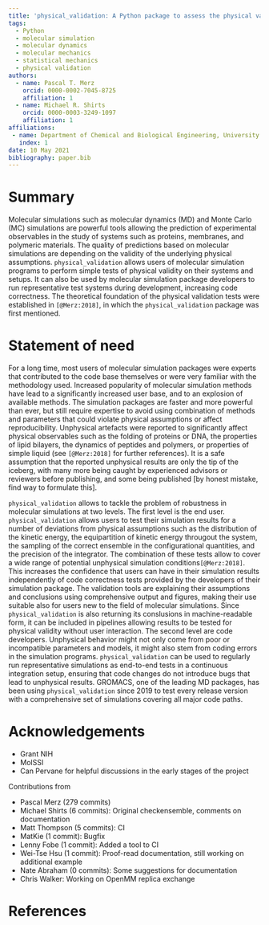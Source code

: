 ```yaml
---
title: 'physical_validation: A Python package to assess the physical validity of molecular simulation results'
tags:
  - Python
  - molecular simulation
  - molecular dynamics
  - molecular mechanics
  - statistical mechanics
  - physical validation
authors:
  - name: Pascal T. Merz
    orcid: 0000-0002-7045-8725
    affiliation: 1
  - name: Michael R. Shirts
    orcid: 0000-0003-3249-1097
    affiliation: 1
affiliations:
 - name: Department of Chemical and Biological Engineering, University of Colorado Boulder, Boulder, CO 80309, United States of America
   index: 1
date: 10 May 2021
bibliography: paper.bib
---
```


# Summary

Molecular simulations such as molecular dynamics (MD) and Monte Carlo (MC)
simulations are powerful tools allowing the prediction of experimental
observables in the study of systems such as proteins, membranes, and polymeric
materials.
The quality of predictions based on molecular simulations are depending on the
validity of the underlying physical assumptions.
`physical_validation` allows users of molecular simulation programs to perform
simple tests of physical validity on their systems and setups.
It can also be used by molecular simulation package developers to run
representative test systems during development, increasing code correctness.
The theoretical foundation of the physical validation tests were established
in `[@Merz:2018]`, in which the `physical_validation` package was first
mentioned.

# Statement of need

For a long time, most users of molecular simulation packages were experts that
contributed to the code base themselves or were very familiar with the methodology
used.
Increased popularity of molecular simulation methods have lead to a significantly
increased user base, and to an explosion of available methods.
The simulation packages are faster and more powerful than ever, but still require
expertise to avoid using combination of methods and parameters that could violate
physical assumptions or affect reproducibility.
Unphysical artefacts were reported to significantly affect physical observables
such as the folding of proteins or DNA, the properties of lipid bilayers, the
dynamics of peptides and polymers, or properties of simple liquid (see `[@Merz:2018]`
for further references).
It is a safe assumption that the reported unphysical results are only the tip
of the iceberg, with many more being caught by experienced advisors or reviewers
before publishing, and some being published [by honest mistake, find way to formulate this].

`physical_validation` allows to tackle the problem of robustness in molecular
simulations at two levels.
The first level is the end user.
`physical_validation` allows users to test their simulation results for a number
of deviations from physical assumptions such as the distribution of the kinetic
energy, the equipartition of kinetic energy througout the system, the sampling
of the correct ensemble in the configurational quantities, and the precision of
the integrator.
The combination of these tests allow to cover a wide range of potential
unphysical simulation conditions`[@Merz:2018]`.
This increases the confidence that users can have in their simulation results
independently of code correctness tests provided by the developers of their
simulation package.
The validation tools are explaining their assumptions and conclusions using
comprehensive output and figures, making their use suitable also for users
new to the field of molecular simulations.
Since `physical_validation` is also returning its conslusions in machine-readable
form, it can be included in pipelines allowing results to be tested for
physical validity without user interaction.
The second level are code developers. Unphysical behavior might not only come
from poor or incompatible parameters and models, it might also stem from
coding errors in the simulation programs.
`physical_validation` can be used to regularly run representative simulations
as end-to-end tests in a continuous integration setup, ensuring that code
changes do not introduce bugs that lead to unphysical results.
GROMACS, one of the leading MD packages, has been using `physical_validation`
since 2019 to test every release version with a comprehensive set of
simulations covering all major code paths.

# Acknowledgements

* Grant NIH
* MolSSI
* Can Pervane for helpful discussions in the early stages of the project

Contributions from

* Pascal Merz (279 commits)
* Michael Shirts (6 commits): Original checkensemble, comments on documentation
* Matt Thompson (5 commits): CI
* MatKie (1 commit): Bugfix
* Lenny Fobe (1 commit): Added a tool to CI
* Wei-Tse Hsu (1 commit): Proof-read documentation, still working on additional example
* Nate Abraham (0 commits): Some suggestions for documentation
* Chris Walker: Working on OpenMM replica exchange

# References
